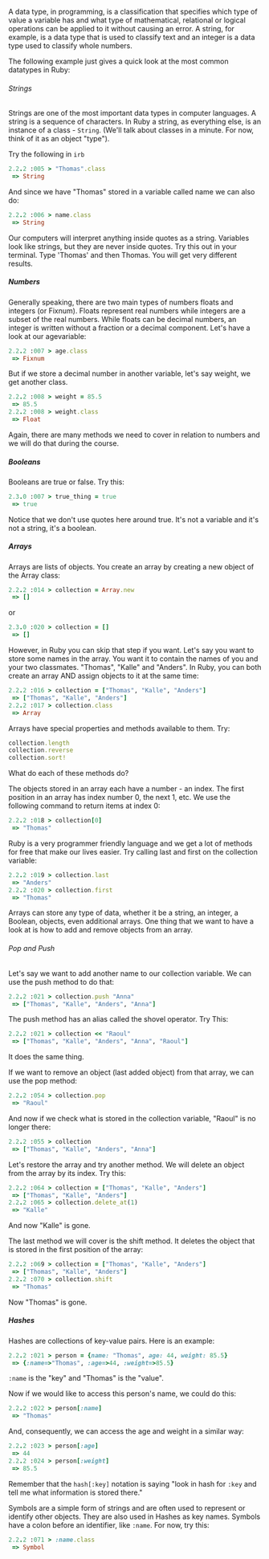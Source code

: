 A data type, in programming, is a classification that specifies which type of value a variable has and what type of mathematical, relational or logical operations can be applied to it without causing an error. A string, for example, is a data type that is used to classify text and an integer is a data type used to classify whole numbers.

The following example just gives a quick look at the most common datatypes in Ruby:


###### Strings

Strings are one of the most important data types in computer languages. A string is a sequence of characters. In Ruby a string, as everything else, is an instance of a class - `String`. (We'll talk about classes in a minute. For now, think of it as an object "type").

Try the following in `irb`

``` ruby
2.2.2 :005 > "Thomas".class
 => String
```

And since we have "Thomas" stored in a variable called name we can also do:

``` ruby
2.2.2 :006 > name.class
 => String
```

Our computers will interpret anything inside quotes as a string. Variables look like strings, but they are never inside quotes. Try this out in your terminal. Type 'Thomas' and then Thomas. You will get very different results.


##### Numbers

Generally speaking, there are two main types of numbers floats and integers (or Fixnum). Floats represent real numbers while integers are a subset of the real numbers. While floats can be decimal numbers, an integer is written without a fraction or a decimal component. Let's have a look at our agevariable:

``` ruby
2.2.2 :007 > age.class
 => Fixnum
```

But if we store a decimal number in another variable, let's say weight, we get another class.

``` ruby
2.2.2 :008 > weight = 85.5
 => 85.5 
2.2.2 :008 > weight.class
 => Float
```

Again, there are many methods we need to cover in relation to numbers and we will do that during the course.

##### Booleans 

Booleans are true or false. Try this:

``` ruby
2.3.0 :007 > true_thing = true
 => true
```

Notice that we don't use quotes here around true. It's not a variable and it's not a string, it's a boolean.

##### Arrays 

Arrays are lists of objects. You create an array by creating a new object of the Array class:

``` ruby
2.2.2 :014 > collection = Array.new
 => []
```

or

``` ruby 
2.3.0 :020 > collection = []
 => []
```

However, in Ruby you can skip that step if you want. Let's say you want to store some names in the array. You want it to contain the names of you and your two classmates. "Thomas", "Kalle" and "Anders". In Ruby, you can both create an array AND assign objects to it at the same time:

``` ruby 
2.2.2 :016 > collection = ["Thomas", "Kalle", "Anders"]
 => ["Thomas", "Kalle", "Anders"] 
2.2.2 :017 > collection.class
 => Array
```

Arrays have special properties and methods available to them. Try:

``` ruby 
collection.length
collection.reverse
collection.sort!
```
What do each of these methods do?

The objects stored in an array each have a number - an index. The first position in an array has index number 0, the next 1, etc. We use the following command to return items at index 0:

```ruby
2.2.2 :018 > collection[0]
 => "Thomas"
```

Ruby is a very programmer friendly language and we get a lot of methods for free that make our lives easier. Try calling last and first on the collection variable:

``` ruby
2.2.2 :019 > collection.last
 => "Anders" 
2.2.2 :020 > collection.first
 => "Thomas"
```

Arrays can store any type of data, whether it be a string, an integer, a Boolean, objects, even additional arrays. One thing that we want to have a look at is how to add and remove objects from an array.

###### Pop and Push
Let's say we want to add another name to our collection variable. We can use the push method to do that:

``` ruby
2.2.2 :021 > collection.push "Anna"
 => ["Thomas", "Kalle", "Anders", "Anna"]
```

The push method has an alias called the shovel operator. Try This:

```ruby
2.2.2 :021 > collection << "Raoul"
 => ["Thomas", "Kalle", "Anders", "Anna", "Raoul"]
```

It does the same thing.

If we want to remove an object (last added object) from that array, we can use the pop method:

```ruby
2.2.2 :054 > collection.pop 
 => "Raoul"
 ```

And now if we check what is stored in the collection variable, "Raoul" is no longer there:

```ruby
2.2.2 :055 > collection
 => ["Thomas", "Kalle", "Anders", "Anna"]
```

Let's restore the array and try another method. We will delete an object from the array by its index. Try this:

``` ruby
2.2.2 :064 > collection = ["Thomas", "Kalle", "Anders"]
 => ["Thomas", "Kalle", "Anders"] 
2.2.2 :065 > collection.delete_at(1)
 => "Kalle"
```

And now "Kalle" is gone.

The last method we will cover is the shift method. It deletes the object that is stored in the first position of the array:

``` ruby
2.2.2 :069 > collection = ["Thomas", "Kalle", "Anders"]
 => ["Thomas", "Kalle", "Anders"] 
2.2.2 :070 > collection.shift
 => "Thomas"
``` 

Now "Thomas" is gone.


##### Hashes 

Hashes are collections of key-value pairs. Here is an example:

``` ruby
2.2.2 :021 > person = {name: "Thomas", age: 44, weight: 85.5}
 => {:name=>"Thomas", :age=>44, :weight=>85.5}
```

`:name` is the "key" and "Thomas" is the "value".

Now if we would like to access this person's name, we could do this:

``` ruby
2.2.2 :022 > person[:name]
 => "Thomas"
```

And, consequently, we can access the age and weight in a similar way:

``` ruby
2.2.2 :023 > person[:age]
 => 44 
2.2.2 :024 > person[:weight]
 => 85.5
```

Remember that the `hash[:key]` notation is saying "look in hash for `:key` and tell me what information is stored there."


Symbols are a simple form of strings and are often used to represent or identify other objects. They are also used in Hashes as key names. Symbols have a colon before an identifier, like `:name`. For now, try this:

``` ruby
2.2.2 :071 > :name.class
 => Symbol
 ```
 